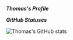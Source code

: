 ***Thomas's Profile***

***GitHub Statuses***

![Thomas's GitHub stats](https://github-readme-stats.vercel.app/api?username=ThomasYun0120&show_icons=true&theme=cobalt)
